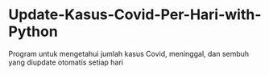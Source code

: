 # Update-Kasus-Covid-Per-Hari-with-Python
Program untuk mengetahui jumlah kasus Covid, meninggal, dan sembuh yang diupdate otomatis setiap hari

